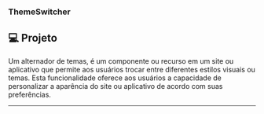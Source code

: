 ### ThemeSwitcher

## 💻 Projeto

Um alternador de temas, é um componente ou recurso em um site ou aplicativo que permite aos usuários trocar entre diferentes estilos visuais ou temas. 
Esta funcionalidade oferece aos usuários a capacidade de personalizar a aparência do site ou aplicativo de acordo com suas preferências.

---
